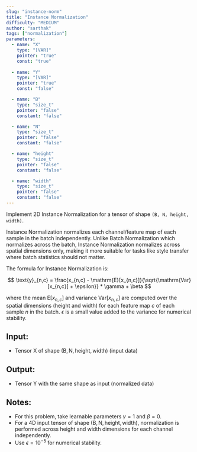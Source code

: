 ```yaml
---
slug: "instance-norm"
title: "Instance Normalization"
difficulty: "MEDIUM"
author: "sarthak"
tags: ["normalization"]
parameters:
  - name: "X"
    type: "[VAR]"
    pointer: "true"
    const: "true"
  
  - name: "Y"
    type: "[VAR]"
    pointer: "true"
    const: "false"

  - name: "B"
    type: "size_t"
    pointer: "false"
    constant: "false"

  - name: "N"
    type: "size_t"
    pointer: "false"
    constant: "false"

  - name: "height"
    type: "size_t"
    pointer: "false"
    constant: "false"

  - name: "width"
    type: "size_t"
    pointer: "false"
    constant: "false"
---
```


Implement 2D Instance Normalization for a tensor of shape `(B, N, height, width)`.

Instance Normalization normalizes each channel/feature map of each sample in the batch independently. Unlike Batch Normalization which normalizes across the batch, Instance Normalization normalizes across spatial dimensions only, making it more suitable for tasks like style transfer where batch statistics should not matter.

The formula for Instance Normalization is:

$$
\text{y}_{n,c} = \frac{x_{n,c} - \mathrm{E}[x_{n,c}]}{\sqrt{\mathrm{Var}[x_{n,c}] + \epsilon}} * \gamma + \beta
$$

where the mean $\mathrm{E}[x_{n,c}]$ and variance $\mathrm{Var}[x_{n,c}]$ are computed over the spatial dimensions (height and width) for each feature map $c$ of each sample $n$ in the batch. $\epsilon$ is a small value added to the variance for numerical stability.

## Input:
- Tensor $\text{X}$ of shape $(\text{B}, \text{N}, \text{height}, \text{width})$ (input data)

## Output:
- Tensor $\text{Y}$ with the same shape as input (normalized data)

## Notes:
- For this problem, take learnable parameters $\gamma = 1$ and $\beta = 0$.
- For a 4D input tensor of shape $(\text{B}, \text{N}, \text{height}, \text{width})$, normalization is performed across height and width dimensions for each channel independently.
- Use $\epsilon = 10^{-5}$ for numerical stability.
